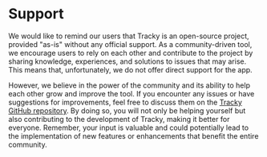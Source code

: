 # Support

We would like to remind our users that Tracky is an open-source project, provided "as-is" without any official support. As a community-driven tool, we encourage users to rely on each other and contribute to the project by sharing knowledge, experiences, and solutions to issues that may arise. This means that, unfortunately, we do not offer direct support for the app.

However, we believe in the power of the community and its ability to help each other grow and improve the tool. If you encounter any issues or have suggestions for improvements, feel free to discuss them on the [Tracky GitHub repository](https://github.com/Shopify/tracky). By doing so, you will not only be helping yourself but also contributing to the development of Tracky, making it better for everyone. Remember, your input is valuable and could potentially lead to the implementation of new features or enhancements that benefit the entire community.
